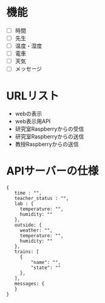 # 機能

* [ ] 時間
* [ ] 先生
* [ ] 温度・湿度
* [ ] 電車
* [ ] 天気
* [ ] メッセージ

# URLリスト

* webの表示
* web表示用API
* 研究室Raspberryからの受信
* 研究室Raspberryからの送信
* 教授Raspberryからの送信

# APIサーバーの仕様

```
{
   time : "",
   teacher_status : "",
   lab : {
     temperature: "",
     humidity: ""
   },
   outside: {
     weather: "",
     temperature: "",
     humidity: ""
   },
   trains: [
     {
         "name": "",
         "state": ""
     },
   ],
   messages: {
   }
}
```
